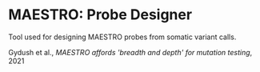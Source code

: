 # MAESTRO: Probe Designer

Tool used for designing MAESTRO probes from somatic variant calls.

Gydush et al., *MAESTRO affords 'breadth and depth' for mutation testing*, 2021
